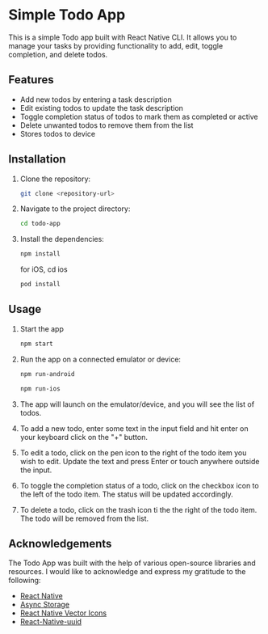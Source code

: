 # Simple Todo App

This is a simple Todo app built with React Native CLI. It allows you to manage your tasks by providing functionality to add, edit, toggle completion, and delete todos.

## Features

- Add new todos by entering a task description
- Edit existing todos to update the task description
- Toggle completion status of todos to mark them as completed or active
- Delete unwanted todos to remove them from the list
- Stores todos to device

## Installation

1. Clone the repository:

   ```bash
   git clone <repository-url>

   ```

2. Navigate to the project directory:

   ```bash
   cd todo-app
   ```

3. Install the dependencies:

   ```bash
   npm install

   ```

   for iOS, cd ios

   ```bash
   pod install

   ```

## Usage

1. Start the app

   ```bash
   npm start

   ```

2. Run the app on a connected emulator or device:

   ```bash
   npm run-android
   ```

   ```bash
   npm run-ios

   ```

3. The app will launch on the emulator/device, and you will see the list of todos.
4. To add a new todo, enter some text in the input field and hit enter on your keyboard click on the "+" button.
5. To edit a todo, click on the pen icon to the right of the todo item you wish to edit. Update the text and press Enter or touch anywhere outside the input.
6. To toggle the completion status of a todo, click on the checkbox icon to the left of the todo item. The status will be updated accordingly.
7. To delete a todo, click on the trash icon ti the the right of the todo item. The todo will be removed from the list.

## Acknowledgements

The Todo App was built with the help of various open-source libraries and resources. I would like to acknowledge and express my gratitude to the following:

- [React Native](https://reactnative.dev/)
- [Async Storage](https://react-native-async-storage.github.io/async-storage/)
- [React Native Vector Icons](https://github.com/oblador/react-native-vector-icons/blob/master/FONTAWESOME5.md)
- [React-Native-uuid](https://github.com/eugenehp/react-native-uuid#readme)
